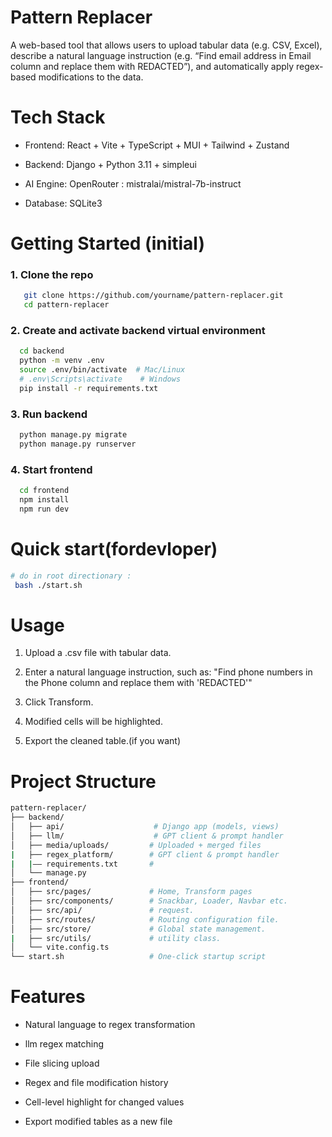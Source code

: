 # Pattern Replacer
A web-based tool that allows users to upload tabular data (e.g. CSV, Excel), describe a natural language instruction (e.g. “Find email address in Email column and replace them with REDACTED”), and automatically apply regex-based modifications to the data.

# Tech Stack
- Frontend: React + Vite + TypeScript + MUI + Tailwind + Zustand

- Backend: Django + Python 3.11 + simpleui

- AI Engine: OpenRouter : mistralai/mistral-7b-instruct

- Database: SQLite3 

# Getting Started (initial)
### 1. Clone the repo

```bash
   git clone https://github.com/yourname/pattern-replacer.git
   cd pattern-replacer
```


### 2. Create and activate backend virtual environment
   
```bash
  cd backend
  python -m venv .env
  source .env/bin/activate  # Mac/Linux
  # .env\Scripts\activate    # Windows
  pip install -r requirements.txt

```


###  3. Run backend

```bash
  python manage.py migrate
  python manage.py runserver
```
### 4. Start frontend

```bash
  cd frontend
  npm install
  npm run dev
```
# Quick start(fordevloper)

```bash
# do in root directionary :
 bash ./start.sh
```
#  Usage

1. Upload a .csv file with tabular data.

2. Enter a natural language instruction, such as: "Find phone numbers in the Phone column and replace them with 'REDACTED'"

3. Click Transform.

4. Modified cells will be highlighted.

5. Export the cleaned table.(if you want)

# Project Structure
```bash
pattern-replacer/
├── backend/
│   ├── api/                    # Django app (models, views)
│   ├── llm/                    # GPT client & prompt handler
│   ├── media/uploads/         # Uploaded + merged files
|   ├── regex_platform/        # GPT client & prompt handler
|   |—— requirements.txt       # 
│   └── manage.py
├── frontend/
│   ├── src/pages/             # Home, Transform pages
│   ├── src/components/        # Snackbar, Loader, Navbar etc.
│   ├── src/api/               # request.
│   ├── src/routes/            # Routing configuration file.
│   ├── src/store/             # Global state management.
|   ├── src/utils/             # utility class.
│   └── vite.config.ts
└── start.sh                   # One-click startup script
```

# Features

- Natural language to regex transformation

- llm  regex matching
  
- File slicing upload

- Regex and file modification history

- Cell-level highlight for changed values

- Export modified tables as a new file


